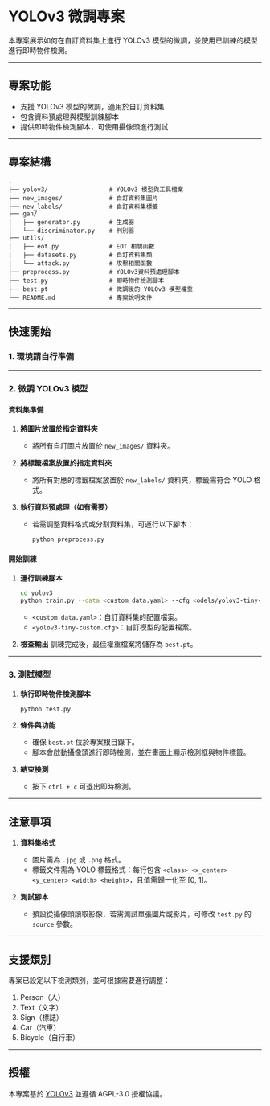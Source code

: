 # YOLOv3 微調專案

本專案展示如何在自訂資料集上進行 YOLOv3 模型的微調，並使用已訓練的模型進行即時物件檢測。

---

## 專案功能

- 支援 YOLOv3 模型的微調，適用於自訂資料集
- 包含資料預處理與模型訓練腳本
- 提供即時物件檢測腳本，可使用攝像頭進行測試

---

## 專案結構

```
.
├── yolov3/                 # YOLOv3 模型與工具檔案
├── new_images/             # 自訂資料集圖片
├── new_labels/             # 自訂資料集標籤
├── gan/
│   ├── generator.py        # 生成器
│   └── discriminator.py    # 判別器
├── utils/
│   ├── eot.py              # EOT 相關函數
│   ├── datasets.py         # 自訂資料集類
│   └── attack.py           # 攻擊相關函數
├── preprocess.py           # YOLOv3資料預處理腳本
├── test.py                 # 即時物件檢測腳本
├── best.pt                 # 微調後的 YOLOv3 模型權重
└── README.md               # 專案說明文件
```

---

## 快速開始

### 1. 環境請自行準備

---

### 2. 微調 YOLOv3 模型

#### 資料集準備

1. **將圖片放置於指定資料夾**
   - 將所有自訂圖片放置於 `new_images/` 資料夾。
   
2. **將標籤檔案放置於指定資料夾**
   - 將所有對應的標籤檔案放置於 `new_labels/` 資料夾，標籤需符合 YOLO 格式。

3. **執行資料預處理（如有需要）**
   - 若需調整資料格式或分割資料集，可運行以下腳本：
     ```bash
     python preprocess.py
     ```

#### 開始訓練

1. **運行訓練腳本**
   ```bash
   cd yolov3
   python train.py --data <custom_data.yaml> --cfg <odels/yolov3-tiny-custom.yaml> --epochs 50 --batch-size 16 --img-size 416    
   ```
   - `<custom_data.yaml>`：自訂資料集的配置檔案。
   - `<yolov3-tiny-custom.cfg>`：自訂模型的配置檔案。

2. **檢查輸出**
   訓練完成後，最佳權重檔案將儲存為 `best.pt`。

---

### 3. 測試模型

1. **執行即時物件檢測腳本**
   ```bash
   python test.py
   ```

2. **條件與功能**
   - 確保 `best.pt` 位於專案根目錄下。
   - 腳本會啟動攝像頭進行即時檢測，並在畫面上顯示檢測框與物件標籤。

3. **結束檢測**
   - 按下 `ctrl + c` 可退出即時檢測。

---

## 注意事項

1. **資料集格式**
   - 圖片需為 `.jpg` 或 `.png` 格式。
   - 標籤文件需為 YOLO 標籤格式：每行包含 `<class> <x_center> <y_center> <width> <height>`，且值需歸一化至 [0, 1]。

2. **測試腳本**
   - 預設從攝像頭讀取影像，若需測試單張圖片或影片，可修改 `test.py` 的 `source` 參數。

---

## 支援類別

專案已設定以下檢測類別，並可根據需要進行調整：

1. Person（人）
2. Text（文字）
3. Sign（標誌）
4. Car（汽車）
5. Bicycle（自行車）

---

## 授權

本專案基於 [YOLOv3](https://github.com/ultralytics/yolov3) 並遵循 AGPL-3.0 授權協議。

